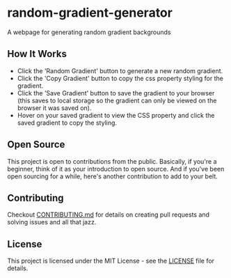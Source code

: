 # random-gradient-generator
A webpage for generating random gradient backgrounds

## How It Works
- Click the 'Random Gradient' button to generate a new random gradient.
- Click the 'Copy Gradient' button to copy the css property styling for the gradient.
- Click the 'Save Gradient' button to save the gradient to your browser (this saves to local storage so the gradient can only be viewed on the browser it was saved on).
- Hover on your saved gradient to view the CSS property and click the saved gradient to copy the styling.

## Open Source
This project is open to contributions from the public. 
Basically, if you're a beginner, think of it as your introduction to open source. 
And if you've been open sourcing for a while, here's another contribution to add to your belt.

## Contributing
Checkout [CONTRIBUTING.md](.github/CONTRIBUTING.md) for details on creating pull requests and solving issues and all that jazz.

## License
This project is licensed under the MIT License - see the [LICENSE](LICENSE) file for details.

